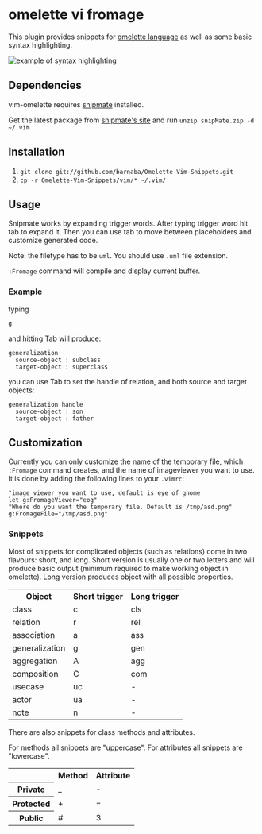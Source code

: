 # omelette vi fromage
This plugin provides snippets for [omelette language](https://github.com/pienkowb/omelette) as well as some basic syntax highlighting.

![example of syntax highlighting](Omelette-Vim-Snippets/raw/master/highlight.png)

## Dependencies
vim-omelette requires [snipmate](http://www.vim.org/scripts/script.php?script_id=2540) installed.

Get the latest package from [snipmate's site](http://www.vim.org/scripts/script.php?script_id=2540) and run `unzip snipMate.zip -d ~/.vim`

## Installation
1. `git clone git://github.com/barnaba/Omelette-Vim-Snippets.git`
2. `cp -r Omelette-Vim-Snippets/vim/* ~/.vim/`

## Usage
Snipmate works by expanding trigger words. After typing trigger word hit tab to expand it. Then you can use tab to move between placeholders and customize generated code.

Note: the filetype has to be `uml`. You should use `.uml` file extension.

`:Fromage` command will compile and display current buffer.

### Example
typing

    g

and hitting Tab will produce:

    generalization
      source-object : subclass
      target-object : superclass

you can use Tab to set the handle of relation, and both source and target objects:

    generalization handle
      source-object : son
      target-object : father

## Customization
Currently you can only customize the name of the temporary file, which `:Fromage` command creates, and the name of imageviewer you want to use.
It is done by adding the following lines to your `.vimrc`:

    "image viewer you want to use, default is eye of gnome
    let g:FromageViewer="eog"
    "Where do you want the temporary file. Default is /tmp/asd.png"
    g:FromageFile="/tmp/asd.png"

### Snippets
Most of snippets for complicated objects (such as relations) come in two flavours: short, and long.
Short version is usually one or two letters and will produce basic output (minimum required to make working object in omelette).
Long version produces object with all possible properties.

<table>
  <tbody>
    <tr>
      <th>
        Object
      </th>
      <th>
        Short trigger 
      </th>
      <th>
        Long trigger 
      </th>
    </tr>
    <tr>
      <td>class</td>
      <td>c</td>
      <td>cls</td>
    </tr>
    <tr>
      <td>relation</td>
      <td>r</td>
      <td>rel</td>
    </tr>
    <tr>
      <td>association</td>
      <td>a</td>
      <td>ass</td>
    </tr>
    <tr>
      <td>generalization</td>
      <td>g </td>
      <td>gen</td>
    </tr>
    <tr>
      <td>aggregation</td>
      <td>A</td>
      <td>agg</td>
    </tr>
    <tr>
      <td>composition</td>
      <td>C</td>
      <td>com</td>
    </tr>
    <tr>
      <td>usecase</td>
      <td>uc</td>
      <td>-</td>
    </tr>
    <tr>
      <td>actor</td>
      <td>ua</td>
      <td>-</td>
    </tr>
    <tr>
      <td>note</td>
      <td>n</td>
      <td>-</td>
    </tr>
  </tbody>
</table>

There are also snippets for class methods and attributes.

For methods all snippets are "uppercase".
For attributes all snippets are "lowercase".

<table>
  <tbody>
    <tr>
      <td></td>
      <th>Method</th>
      <th>Attribute</th>
    </tr>
    <tr>
      <th>Private</th>
      <td>_</td>
      <td>-</td>
    </tr>
    <tr>
      <th>Protected</th>
      <td>+</td>
      <td>=</td>
    </tr>
    <tr>
      <th>Public</th>
      <td>#</td>
      <td>3</td>
    </tr>
  </tbody>
</table>
      

